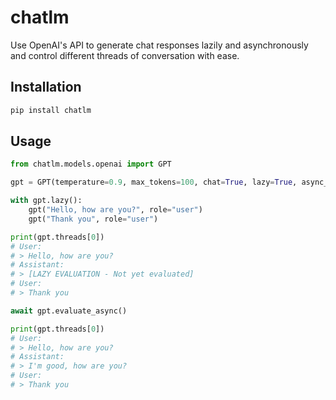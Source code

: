 # chatlm

Use OpenAI's API to generate chat responses lazily and asynchronously and control different threads of conversation with ease.

## Installation

```bash
pip install chatlm
```

## Usage

```python
from chatlm.models.openai import GPT

gpt = GPT(temperature=0.9, max_tokens=100, chat=True, lazy=True, async_=True)

with gpt.lazy():
    gpt("Hello, how are you?", role="user")
    gpt("Thank you", role="user")

print(gpt.threads[0])
# User:
# > Hello, how are you?
# Assistant:
# > [LAZY EVALUATION - Not yet evaluated]
# User:
# > Thank you

await gpt.evaluate_async()

print(gpt.threads[0])
# User:
# > Hello, how are you?
# Assistant:
# > I'm good, how are you?
# User:
# > Thank you
```

